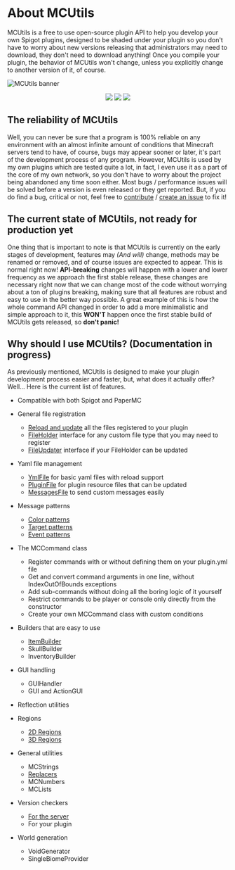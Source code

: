 # About MCUtils
MCUtils is a free to use open-source plugin API to help you develop your own Spigot plugins, designed to be shaded under your plugin so you don't have to worry about new versions releasing that administrators may need to download, they don't need to download anything! Once you compile your plugin, the behavior of MCUtils won't change, unless you explicitly change to another version of it, of course.

![MCUtils banner](https://user-images.githubusercontent.com/63256529/192231939-b606878c-4436-4d74-9cb6-b78ce6850240.jpg)
<div align=center>
<a href="https://www.codefactor.io/repository/github/xdec0de/mcutils"><img src="https://www.codefactor.io/repository/github/xdec0de/mcutils/badge"</img></a>
<a href="https://app.codacy.com/gh/xDec0de/MCUtils/"><img src="https://app.codacy.com/project/badge/Grade/2d121db7e16749f49cdc3cdd897da9fe"></img></a>
<a href="https://github.com/xDec0de/MCUtils/actions/workflows/build.yml"><img src="https://img.shields.io/github/actions/workflow/status/xDec0de/MCUtils/build.yml?branch=master"</img></a>
</div>

## The reliability of MCUtils
Well, you can never be sure that a program is 100% reliable on any environment with an almost infinite amount of conditions that Minecraft servers tend to have, of course, bugs may appear sooner or later, it's part of the development process of any program. However, MCUtils is used by my own plugins which are tested quite a lot, in fact, I even use it as a part of the core of my own network, so you don't have to worry about the project being abandoned any time soon either. Most bugs / performance issues will be solved before a version is even released or they get reported. But, if you do find a bug, critical or not, feel free to [contribute](https://github.com/xDec0de/MCUtils/blob/master/CONTRIBUTING.md) / [create an issue](https://github.com/xDec0de/MCUtils/issues/new/choose) to fix it!

## The current state of MCUtils, not ready for production yet
One thing that is important to note is that MCUtils is currently on the early stages of development, features may *(And will)* change, methods may be renamed or removed, and of course issues are expected to appear. This is normal right now! **API-breaking** changes will happen with a lower and lower frequency as we approach the first stable release, these changes are necessary right now that we can change most of the code without worrying about a ton of plugins breaking, making sure that all features are robust and easy to use in the better way possible. A great example of this is how the whole command API changed in order to add a more minimalistic and simple approach to it, this **WON'T** happen once the first stable build of MCUtils gets released, so **don't panic!**

## Why should I use MCUtils? (Documentation in progress)
As previously mentioned, MCUtils is designed to make your plugin development process easier and faster, but, what does it actually offer? Well... Here is the current list of features.
-   Compatible with both Spigot and PaperMC

-   General file registration
    * [Reload and update](https://mcutils.codersky.net/file-types/messagesfile) all the files registered to your plugin
    * [FileHolder](https://mcutils.codersky.net/file-types#fileholder-and-fileupdater) interface for any custom file type that you may need to register
    * [FileUpdater](https://mcutils.codersky.net/file-types#fileholder-and-fileupdater) interface if your FileHolder can be updated
-   Yaml file management
    * [YmlFile](https://mcutils.codersky.net/file-types/ymlfile) for basic yaml files with reload support
    * [PluginFile](https://mcutils.codersky.net/file-types/pluginfile) for plugin resource files that can be updated
    * [MessagesFile](https://mcutils.codersky.net/file-types/messagesfile) to send custom messages easily

-   Message patterns
    * [Color patterns](https://mcutils.codersky.net/chat-features/color-patterns)
    * [Target patterns](https://mcutils.codersky.net/chat-features/target-patterns)
    * [Event patterns](https://mcutils.codersky.net/chat-features/event-patterns)

-   The MCCommand class
    * Register commands with or without defining them on your plugin.yml file
    * Get and convert command arguments in one line, without IndexOutOfBounds exceptions
    * Add sub-commands without doing all the boring logic of it yourself
    * Restrict commands to be player or console only directly from the constructor
    * Create your own MCCommand class with custom conditions

-   Builders that are easy to use
    * [ItemBuilder](https://mcutils.codersky.net/items-and-inventories/itembuilder)
    * SkullBuilder
    * InventoryBuilder

-   GUI handling
    * GUIHandler
    * GUI and ActionGUI

-   Reflection utilities

-   Regions
    * [2D Regions](https://mcutils.codersky.net/regions/2d-regions)
    * [3D Regions](https://mcutils.codersky.net/regions/3d-regions)

-   General utilities
    * MCStrings
    * [Replacers](https://mcutils.codersky.net/chat-features/replacers)
    * MCNumbers
    * MCLists

-   Version checkers
    * [For the server](https://mcutils.codersky.net/getting-started/checking-server-version)
    * For your plugin

-   World generation
    * VoidGenerator
    * SingleBiomeProvider
